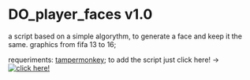 # DO_player_faces v1.0

a script based on a simple algorythm, to generate a face and keep it the same.
graphics from fifa 13 to 16;

requeriments: [tampermonkey](https://www.tampermonkey.net/); 
to add the script just click here! -> [![click here!](https://img.shields.io/badge/Tampermonkey-Instalar-blue)](https://raw.githubusercontent.com/jedimv/DO_player_faces/main/DOplayerfaces.user.js)
